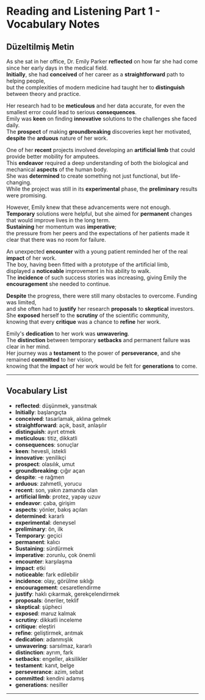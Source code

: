 # Reading and Listening Part 1 - Vocabulary Notes

## Düzeltilmiş Metin

As she sat in her office, Dr. Emily Parker **reflected** on how far she had come since her early days in the medical field.  
**Initially**, she had **conceived** of her career as a **straightforward** path to helping people,  
but the complexities of modern medicine had taught her to **distinguish** between theory and practice.  

Her research had to be **meticulous** and her data accurate, for even the smallest error could lead to serious **consequences**.  
Emily was **keen** on finding **innovative** solutions to the challenges she faced daily.  
The **prospect** of making **groundbreaking** discoveries kept her motivated, **despite** the **arduous** nature of her work.  

One of her **recent** projects involved developing an **artificial limb** that could provide better mobility for amputees.  
This **endeavor** required a deep understanding of both the biological and mechanical **aspects** of the human body.  
She was **determined** to create something not just functional, but life-changing.  
While the project was still in its **experimental** phase, the **preliminary** results were promising.  

However, Emily knew that these advancements were not enough.  
**Temporary** solutions were helpful, but she aimed for **permanent** changes that would improve lives in the long term.  
**Sustaining** her momentum was **imperative**;  
the pressure from her peers and the expectations of her patients made it clear that there was no room for failure.  

An unexpected **encounter** with a young patient reminded her of the real **impact** of her work.  
The boy, having been fitted with a prototype of the artificial limb,  
displayed a **noticeable** improvement in his ability to walk.  
The **incidence** of such success stories was increasing, giving Emily the **encouragement** she needed to continue.  

**Despite** the progress, there were still many obstacles to overcome. Funding was limited,  
and she often had to **justify** her research **proposals** to **skeptical** investors.  
She **exposed** herself to the **scrutiny** of the scientific community,  
knowing that every **critique** was a chance to **refine** her work.  

Emily's **dedication** to her work was **unwavering**.  
The **distinction** between temporary **setbacks** and permanent failure was clear in her mind.  
Her journey was a **testament** to the power of **perseverance**, and she remained **committed** to her vision,  
knowing that the **impact** of her work would be felt for **generations** to come.  

---

## Vocabulary List

- **reflected**: düşünmek, yansıtmak  
- **Initially**: başlangıçta  
- **conceived**: tasarlamak, aklına gelmek  
- **straightforward**: açık, basit, anlaşılır  
- **distinguish**: ayırt etmek  
- **meticulous**: titiz, dikkatli  
- **consequences**: sonuçlar  
- **keen**: hevesli, istekli  
- **innovative**: yenilikçi  
- **prospect**: olasılık, umut  
- **groundbreaking**: çığır açan  
- **despite**: -e rağmen  
- **arduous**: zahmetli, yorucu  
- **recent**: son, yakın zamanda olan  
- **artificial limb**: protez, yapay uzuv  
- **endeavor**: çaba, girişim  
- **aspects**: yönler, bakış açıları  
- **determined**: kararlı  
- **experimental**: deneysel  
- **preliminary**: ön, ilk  
- **Temporary**: geçici  
- **permanent**: kalıcı  
- **Sustaining**: sürdürmek  
- **imperative**: zorunlu, çok önemli  
- **encounter**: karşılaşma  
- **impact**: etki  
- **noticeable**: fark edilebilir  
- **incidence**: olay, görülme sıklığı  
- **encouragement**: cesaretlendirme  
- **justify**: haklı çıkarmak, gerekçelendirmek  
- **proposals**: öneriler, teklif  
- **skeptical**: şüpheci  
- **exposed**: maruz kalmak  
- **scrutiny**: dikkatli inceleme  
- **critique**: eleştiri  
- **refine**: geliştirmek, arıtmak  
- **dedication**: adanmışlık  
- **unwavering**: sarsılmaz, kararlı  
- **distinction**: ayrım, fark  
- **setbacks**: engeller, aksilikler  
- **testament**: kanıt, belge  
- **perseverance**: azim, sebat  
- **committed**: kendini adamış  
- **generations**: nesiller  

---
